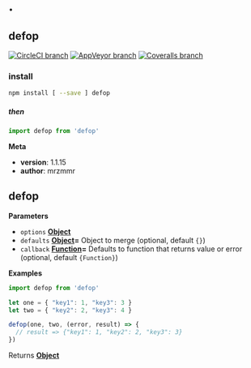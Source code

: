 # .

## defop

[![CircleCI branch](https://img.shields.io/circleci/project/mrzmmr/defop/master.svg?style=flat-square)](https://circleci.com/gh/mrzmmr/defop/tree/master)
[![AppVeyor branch](https://img.shields.io/appveyor/ci/mrzmmr/defop/master.svg?style=flat-square)](https://ci.appveyor.com/project/mrzmmr/defop)
[![Coveralls branch](https://img.shields.io/coveralls/mrzmmr/defop/master.svg?style=flat-square)](https://coveralls.io/github/mrzmmr/defop)

### install

```sh
npm install [ --save ] defop
```

##### then

```js
import defop from 'defop'
```

**Meta**

-   **version**: 1.1.15
-   **author**: mrzmmr

## defop

**Parameters**

-   `options` **[Object](https://developer.mozilla.org/en-US/docs/Web/JavaScript/Reference/Global_Objects/Object)** 
-   `defaults` **[Object](https://developer.mozilla.org/en-US/docs/Web/JavaScript/Reference/Global_Objects/Object)=** Object to merge (optional, default `{}`)
-   `callback` **[Function](https://developer.mozilla.org/en-US/docs/Web/JavaScript/Reference/Statements/function)=** Defaults to function that returns value or error (optional, default `{Function}`)

**Examples**

```javascript
import defop from 'defop'

let one = { "key1": 1, "key3": 3 }
let two = { "key2": 2, "key3": 4 }

defop(one, two, (error, result) => {
  // result => {"key1": 1, "key2": 2, "key3": 3}
})
```

Returns **[Object](https://developer.mozilla.org/en-US/docs/Web/JavaScript/Reference/Global_Objects/Object)** 
